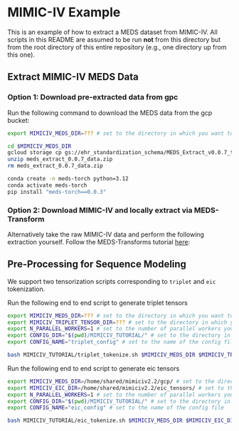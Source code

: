 # MIMIC-IV Example

This is an example of how to extract a MEDS dataset from MIMIC-IV. All scripts in this README are assumed to
be run **not** from this directory but from the root directory of this entire repository (e.g., one directory
up from this one).

## Extract MIMIC-IV MEDS Data

### Option 1: Download pre-extracted data from gpc

Run the following command to download the MEDS data from the gcp bucket:

```bash
export MIMICIV_MEDS_DIR=??? # set to the directory in which you want to store the raw MIMIC-IV data

cd $MIMICIV_MEDS_DIR
gcloud storage cp gs://ehr_standardization_schema/MEDS_Extract_v0.0.7_test.zip meds_extract_0.0.7_data.zip
unzip meds_extract_0.0.7_data.zip
rm meds_extract_0.0.7_data.zip
```

```bash
conda create -n meds-torch python=3.12
conda activate meds-torch
pip install "meds-torch==0.0.3"
```

### Option 2: Download MIMIC-IV and locally extract via MEDS-Transform

Alternatively take the raw MIMIC-IV data and perform the following extraction yourself. Follow the MEDS-Transforms tutorial
[here](https://github.com/mmcdermott/MEDS_transforms/blob/main/MIMIC-IV_Example/README.md):

## Pre-Processing for Sequence Modeling

We support two tensorization scripts corresponding to `triplet` and `eic` tokenization.

Run the following end to end script to generate triplet tensors

```bash
export MIMICIV_MEDS_DIR=??? # set to the directory in which you want to store the MIMIC-IV MEDS data
export MIMICIV_TRIPLET_TENSOR_DIR=??? # set to the directory in which you want to output the tensorized MIMIC-IV data
export N_PARALLEL_WORKERS=1 # set to the number of parallel workers you want to use
export CONFIG_DIR="$(pwd)/MIMICIV_TUTORIAL/" # set to the directory in which the config file is stored, must be an absolute path.
export CONFIG_NAME="triplet_config" # set to the name of the config file

bash MIMICIV_TUTORIAL/triplet_tokenize.sh $MIMICIV_MEDS_DIR $MIMICIV_TRIPLET_TENSOR_DIR $N_PARALLEL_WORKERS $CONFIG_DIR $CONFIG_NAME
```

Run the following end to end script to generate eic tensors

```bash
export MIMICIV_MEDS_DIR=/home/shared/mimiciv2.2/gcp/ # set to the directory in which you want to store the raw MIMIC-IV data
export MIMICIV_EIC_DIR=/home/shared/mimiciv2.2/eic_tensors/ # set to the directory in which you want to output the tensorized MIMIC-IV data
export N_PARALLEL_WORKERS=1 # set to the number of parallel workers you want to use
export CONFIG_DIR="$(pwd)/MIMICIV_TUTORIAL/" # set to the directory in which the config file is stored, must be an absolute path.
export CONFIG_NAME="eic_config" # set to the name of the config file

bash MIMICIV_TUTORIAL/eic_tokenize.sh $MIMICIV_MEDS_DIR $MIMICIV_EIC_DIR $N_PARALLEL_WORKERS $CONFIG_DIR $CONFIG_NAME
```
